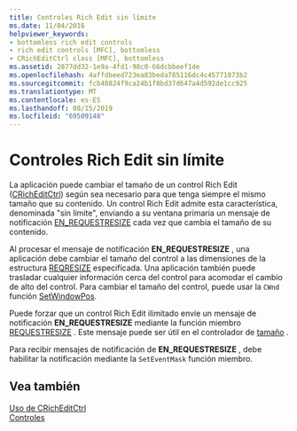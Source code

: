 ```yaml
---
title: Controles Rich Edit sin límite
ms.date: 11/04/2016
helpviewer_keywords:
- bottomless rich edit controls
- rich edit controls [MFC], bottomless
- CRichEditCtrl class [MFC], bottomless
ms.assetid: 2877dd32-1e9a-4fd1-98c0-66dcbbeef1de
ms.openlocfilehash: 4affdbeed723ea83beda785116dc4c45771073b2
ms.sourcegitcommit: fcb48824f9ca24b1f8bd37d647a4d592de1cc925
ms.translationtype: MT
ms.contentlocale: es-ES
ms.lasthandoff: 08/15/2019
ms.locfileid: "69509148"
---
```

# <a name="bottomless-rich-edit-controls"></a>Controles Rich Edit sin límite

La aplicación puede cambiar el tamaño de un control Rich Edit ([CRichEditCtrl](../mfc/reference/cricheditctrl-class.md)) según sea necesario para que tenga siempre el mismo tamaño que su contenido. Un control Rich Edit admite esta característica, denominada "sin límite", enviando a su ventana primaria un mensaje de notificación [EN_REQUESTRESIZE](/windows/win32/Controls/en-requestresize) cada vez que cambia el tamaño de su contenido.

Al procesar el mensaje de notificación **EN_REQUESTRESIZE** , una aplicación debe cambiar el tamaño del control a las dimensiones de la estructura [REQRESIZE](/windows/win32/api/richedit/ns-richedit-reqresize) especificada. Una aplicación también puede trasladar cualquier información cerca del control para acomodar el cambio de alto del control. Para cambiar el tamaño del control, puede usar la `CWnd` función [SetWindowPos](../mfc/reference/cwnd-class.md#setwindowpos).

Puede forzar que un control Rich Edit ilimitado envíe un mensaje de notificación **EN_REQUESTRESIZE** mediante la función miembro [REQUESTRESIZE](../mfc/reference/cricheditctrl-class.md#requestresize) . Este mensaje puede ser útil en el controlador de [tamaño](../mfc/reference/cwnd-class.md#onsize) .

Para recibir mensajes de notificación de **EN_REQUESTRESIZE** , debe habilitar la notificación mediante la `SetEventMask` función miembro.

## <a name="see-also"></a>Vea también

[Uso de CRichEditCtrl](../mfc/using-cricheditctrl.md)<br/>
[Controles](../mfc/controls-mfc.md)
